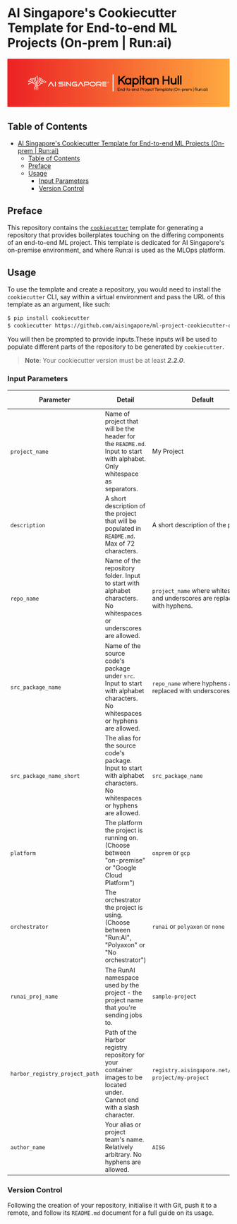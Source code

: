 # AI Singapore's Cookiecutter Template for End-to-end ML Projects (On-prem | Run:ai)

![AI Singapore's Kapitan Hull EPTG Onprem Run:ai Banner](./assets/kapitan-hull-eptg-onprem-runai-banner.png)

## Table of Contents

- [AI Singapore's Cookiecutter Template for End-to-end ML Projects (On-prem | Run:ai)](#ai-singapores-cookiecutter-template-for-end-to-end-ml-projects-on-prem--runai)
  - [Table of Contents](#table-of-contents)
  - [Preface](#preface)
  - [Usage](#usage)
    - [Input Parameters](#input-parameters)
    - [Version Control](#version-control)

## Preface

This repository contains the
[`cookiecutter`](https://cookiecutter.readthedocs.io/en/stable/)
template for generating a repository that provides boilerplates touching
on the differing components of an end-to-end ML project. This template
is dedicated for AI Singapore's on-premise environment, and where
Run:ai is used as the MLOps platform.

## Usage

To use the template and create a repository, you would need to install
the `cookiecutter` CLI, say within a virtual environment and pass the
URL of this template as an argument, like such:

```bash
$ pip install cookiecutter
$ cookiecutter https://github.com/aisingapore/ml-project-cookiecutter-onprem-runai
```

You will then be prompted to provide inputs.These inputs will be used to
populate different parts of the repository to be generated by
`cookiecutter`.

> **Note**: Your cookiecutter version must be at least ***2.2.0***.

### Input Parameters

| Parameter                      | Detail                                                                                                                         | Default                                                                     | Regex Reference                                                                                                    	|
|------------------------------- |------------------------------------------------------------------------------------------------------------------------------- |---------------------------------------------------------------------------- |--------------------------------------------------------------------------------------------------------------------	|
| `project_name`                 | Name of project that will be the header for the `README.md`. Input to start with alphabet. Only whitespace as separators.      | My Project                                                                  | [Link](https://github.com/aisingapore/ml-project-cookiecutter-onprem-runai/blob/main/hooks/pre_gen_project.py#L8)  	|
| `description`                  | A short description of the project that will be populated in `README.md`. Max of 72 characters.                                | A short description of the project.                                         | NIL                                                                                                                	|
| `repo_name`                    | Name of the repository folder. Input to start with alphabet characters. No whitespaces or underscores are allowed.             | `project_name` where whitespaces and underscores are replaced with hyphens. | [Link](https://github.com/aisingapore/ml-project-cookiecutter-onprem-runai/blob/main/hooks/pre_gen_project.py#L13) 	|
| `src_package_name`             | Name of the source code's package under `src`. Input to start with alphabet characters. No whitespaces or hyphens are allowed. | `repo_name` where hyphens are replaced with underscores.                    | [Link](https://github.com/aisingapore/ml-project-cookiecutter-onprem-runai/blob/main/hooks/pre_gen_project.py#L16) 	|
| `src_package_name_short`       | The alias for the source code's package. Input to start with alphabet characters. No whitespaces or hyphens are allowed.       | `src_package_name`                                                          | [Link](https://github.com/aisingapore/ml-project-cookiecutter-onprem-runai/blob/main/hooks/pre_gen_project.py#L19) 	|
| `platform`                     | The platform the project is running on. (Choose between "on-premise" or "Google Cloud Platform")                               | `onprem` or `gcp`                                                           | NIL                                                                                                                 |
| `orchestrator`                 | The orchestrator the project is using. (Choose between "Run:AI", "Polyaxon" or "No orchestrator")                              | `runai` or `polyaxon` or `none`                                             | NIL                                                                                                                 |
| `runai_proj_name`              | The RunAI namespace used by the project - the project name that you're sending jobs to.                                        | `sample-project`                                                            | NIL                                                                                                                 |
| `harbor_registry_project_path` | Path of the Harbor registry repository for your container images to be located under. Cannot end with a slash character.       | `registry.aisingapore.net/sample-project/my-project`                        | [Link](https://github.com/aisingapore/ml-project-cookiecutter-onprem-runai/blob/main/hooks/pre_gen_project.py#L22) 	|
| `author_name`                  | Your alias or project team's name. Relatively arbitrary. No hyphens are allowed.                                               | `AISG`                                  	                                  | [Link](https://github.com/aisingapore/ml-project-cookiecutter-onprem-runai/blob/main/hooks/pre_gen_project.py#L25) 	|

### Version Control

Following the creation of your repository,
initialise it with Git, push it to a
remote, and follow its
`README.md` document for a full guide on its usage.
